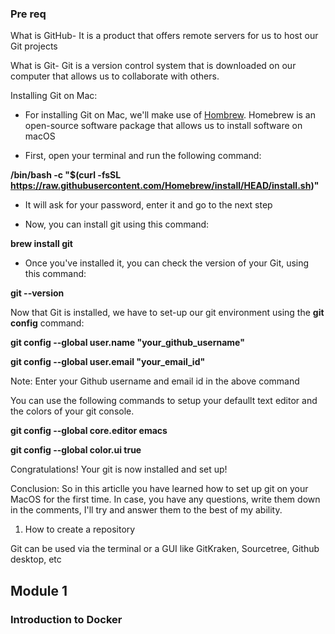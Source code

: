

### Pre req


What is GitHub- It is  a product that offers remote servers for us to host our Git projects

What is Git-  Git is a version control system that is downloaded on our computer that allows us to collaborate with others. 

Installing Git on Mac:
- For installing Git on Mac, we'll make use of [Hombrew](https://brew.sh/). Homebrew is an open-source software package that allows us to install software on macOS
  
- First, open your terminal and run the following command:

**/bin/bash -c "$(curl -fsSL https://raw.githubusercontent.com/Homebrew/install/HEAD/install.sh)"**

- It will ask for your password, enter it and go to the next step

- Now, you can install git using this command:

**brew install git**

- Once you've installed it, you can check the version of your Git, using this command:

**git --version**


Now that Git is installed, we have to set-up our git environment using the **git config** command:


**git config --global user.name "your_github_username"**

**git config --global user.email "your_email_id"**

Note: Enter your Github username and email id in the above command


You can use the following commands to setup your defaullt text editor and the colors of your git console.

**git config --global core.editor emacs**

**git config --global color.ui true**


Congratulations! Your git is now installed and set up!

Conclusion:
So in this articlle you have learned how to set up git on your MacOS for the first time. In case, you have any questions, write them down in the comments, I'll try and answer them to the best of my ability.







1. How to create a repository


Git can be used via the terminal or a GUI like GitKraken, Sourcetree, Github desktop, etc






## Module 1

### Introduction to Docker



